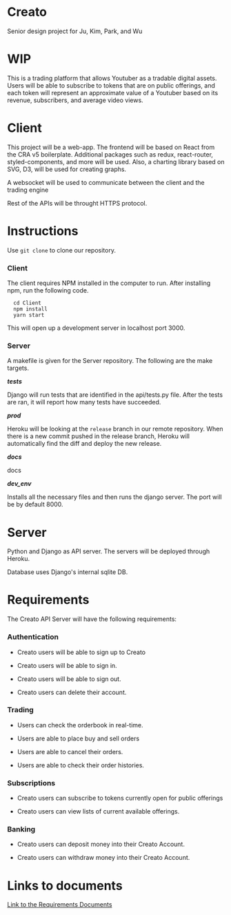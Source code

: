 # Creato
Senior design project for Ju, Kim, Park, and Wu

# WIP

This is a trading platform that allows Youtuber as a tradable digital assets. Users will be able to subscribe to tokens that are on public offerings, and each token will represent an approximate value of a Youtuber based on its revenue, subscribers, and average video views.

# Client

This project will be a web-app. The frontend will be based on React from the CRA v5 boilerplate. Additional packages such as redux, react-router, styled-components, and more will be used. Also, a charting library based on SVG, D3, will be used for creating graphs.

A websocket will be used to communicate between the client and the trading engine

Rest of the APIs will be throught HTTPS protocol.

# Instructions

Use `git clone` to clone our repository.

### Client

The client requires NPM installed in the computer to run. After installing npm, run the following code.

```
  cd Client
  npm install
  yarn start 
```

This will open up a development server in localhost port 3000.


### Server

A makefile is given for the Server repository. The following are the make targets.

***tests***

Django will run tests that are identified in the api/tests.py file. After the tests are ran, it will report how many tests have succeeded.

***prod***

Heroku will be looking at the `release` branch in our remote repository. When there is a new commit pushed in the release branch, Heroku will automatically find the diff and deploy the new release.

***docs***

docs

***dev_env***

Installs all the necessary files and then runs the django server. The port will be by default 8000.

# Server

 Python and Django as API server. The servers will be deployed through Heroku.

 Database uses Django's internal sqlite DB.

# Requirements

The Creato API Server will have the following requirements:

### Authentication

- Creato users will be able to sign up to Creato

- Creato users will be able to sign in.

- Creato users will be able to sign out.

- Creato users can delete their account.


### Trading

- Users can check the orderbook in real-time.

- Users are able to place buy and sell orders

- Users are able to cancel their orders.

- Users are able to check their order histories.

### Subscriptions

- Creato users can subscribe to tokens currently open for public offerings

- Creato users can view lists of current available offerings.


### Banking

- Creato users can deposit money into their Creato Account.

- Creato users can withdraw money into their Creato Account.

# Links to documents

[Link to the Requirements Documents](https://github.com/Jaypwee/Creato/tree/master/docs)